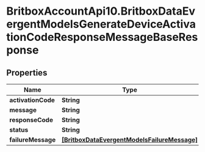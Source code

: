 # BritboxAccountApi10.BritboxDataEvergentModelsGenerateDeviceActivationCodeResponseMessageBaseResponse

## Properties
Name | Type | Description | Notes
------------ | ------------- | ------------- | -------------
**activationCode** | **String** |  | [optional] 
**message** | **String** |  | [optional] 
**responseCode** | **String** |  | [optional] 
**status** | **String** |  | [optional] 
**failureMessage** | [**[BritboxDataEvergentModelsFailureMessage]**](BritboxDataEvergentModelsFailureMessage.md) |  | [optional] 



